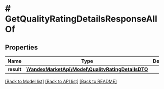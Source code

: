 # # GetQualityRatingDetailsResponseAllOf

## Properties

Name | Type | Description | Notes
------------ | ------------- | ------------- | -------------
**result** | [**\YandexMarketApi\Model\QualityRatingDetailsDTO**](QualityRatingDetailsDTO.md) |  | [optional]

[[Back to Model list]](../../README.md#models) [[Back to API list]](../../README.md#endpoints) [[Back to README]](../../README.md)
